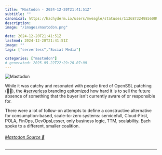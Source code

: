 ```yaml
---
title: "Mastodon - 2024-12-20T21:41:51Z"
subtitle: ""
canonical: https://hachyderm.io/users/mweagle/statuses/113687324985600943
description:
image: "/images/mastodon.png"

date: 2024-12-20T21:41:51Z
lastmod: 2024-12-20T21:41:51Z
image: ""
tags: ["serverless","Social Media"]

categories: ["mastodon"]
# generated: 2025-05-22T22:29:20-07:00
---
```

![Mastodon](/images/mastodon.png)

<p>While it was catchy and resonated with people tired of OpenSSL patching (🙋‍♂️), the <a href="https://hachyderm.io/tags/serverless" class="mention hashtag" rel="tag">#<span>serverless</span></a> branding epitomized how hard it is to sell the future absence of something that the buyer isn&#39;t currently aware of or responsible for. </p><p>There were a lot of follow-on attempts to define a constructive alternative for consumption-based, scale-to-zero systems: servicefull, Cloud-First, POLA, FinOps, DevOpsLesser, only business logic, TTM, scalability. Each spoke to a different, smaller coalition.</p>


###### [Mastodon Source 🐘](https://hachyderm.io/@mweagle/113687324985600943)

___
